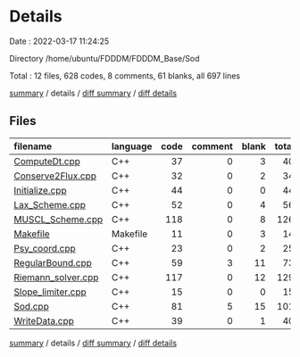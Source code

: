 # Details

Date : 2022-03-17 11:24:25

Directory /home/ubuntu/FDDDM/FDDDM_Base/Sod

Total : 12 files,  628 codes, 8 comments, 61 blanks, all 697 lines

[summary](results.md) / details / [diff summary](diff.md) / [diff details](diff-details.md)

## Files
| filename | language | code | comment | blank | total |
| :--- | :--- | ---: | ---: | ---: | ---: |
| [ComputeDt.cpp](/ComputeDt.cpp) | C++ | 37 | 0 | 3 | 40 |
| [Conserve2Flux.cpp](/Conserve2Flux.cpp) | C++ | 32 | 0 | 2 | 34 |
| [Initialize.cpp](/Initialize.cpp) | C++ | 44 | 0 | 0 | 44 |
| [Lax_Scheme.cpp](/Lax_Scheme.cpp) | C++ | 52 | 0 | 4 | 56 |
| [MUSCL_Scheme.cpp](/MUSCL_Scheme.cpp) | C++ | 118 | 0 | 8 | 126 |
| [Makefile](/Makefile) | Makefile | 11 | 0 | 3 | 14 |
| [Psy_coord.cpp](/Psy_coord.cpp) | C++ | 23 | 0 | 2 | 25 |
| [RegularBound.cpp](/RegularBound.cpp) | C++ | 59 | 3 | 11 | 73 |
| [Riemann_solver.cpp](/Riemann_solver.cpp) | C++ | 117 | 0 | 12 | 129 |
| [Slope_limiter.cpp](/Slope_limiter.cpp) | C++ | 15 | 0 | 0 | 15 |
| [Sod.cpp](/Sod.cpp) | C++ | 81 | 5 | 15 | 101 |
| [WriteData.cpp](/WriteData.cpp) | C++ | 39 | 0 | 1 | 40 |

[summary](results.md) / details / [diff summary](diff.md) / [diff details](diff-details.md)